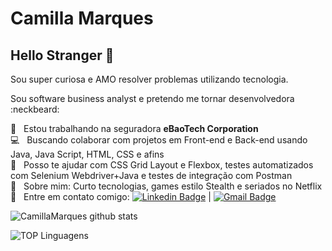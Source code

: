 # Camilla Marques

## Hello Stranger 👋
Sou super curiosa e AMO resolver problemas utilizando tecnologia.

Sou software business analyst e pretendo me tornar desenvolvedora :neckbeard:

🏢  &nbsp; Estou trabalhando na seguradora **eBaoTech Corporation**
 <br/> :computer: &nbsp; Buscando colaborar com projetos em Front-end e Back-end usando Java, Java Script, HTML, CSS e afins
 <br/> 🎯 &nbsp; Posso te ajudar com CSS Grid Layout e Flexbox, testes automatizados com Selenium Webdriver+Java e testes de integração com Postman
 <br/> 💬  &nbsp; Sobre mim: Curto tecnologias, games estilo Stealth e seriados no Netflix
 <br/> :email: &nbsp; Entre em contato comigo: [![Linkedin Badge](https://img.shields.io/badge/-CamillaMarques-blue?style=flat-square&logo=Linkedin&logoColor=white&link=https://www.linkedin.com/in/camillacmarques/)](https://www.linkedin.com/in/camillacmarques/) 
| 
[![Gmail Badge](https://img.shields.io/badge/-camilla.93marques@gmail.com-c14438?style=flat-square&logo=Gmail&logoColor=white&link=mailto:camilla.93marques@gmail.com)](mailto:camilla.93marques@gmail.com)

![CamillaMarques github stats](https://github-readme-stats.vercel.app/api?username=Camilla-Marques&show_icons=true&theme=tokyonight)

![TOP Linguagens](https://github-readme-stats.vercel.app/api/top-langs/?username=Camilla-Marques&layout=compact&theme=dracula)

